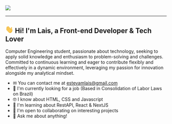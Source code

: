 <img src="https://pbs.twimg.com/profile_banners/1702613767/1703703881/1500x500"/>

---

## <img src="https://github.com/tairosonloa/tairosonloa/blob/main/assets/wave.gif?raw=true" width="25px"/> Hi! I'm Lais, a Front-end Developer & Tech Lover

Computer Engineering student, passionate about technology, seeking to apply solid knowledge and enthusiasm to problem-solving and challenges. Committed to continuous learning and eager to contribute flexibly and effectively in a dynamic environment, leveraging my passion for innovation alongside my analytical mindset.

- ✉  You can contact me at [estevamlais@gmail.com](mailto:estevamlais@gmail.com)
- 🚀  I'm currently looking for a job (Based in Consolidation of Labor Laws on Brazil)
- 🤓  I know about HTML, CSS and Javascript
- 🧠  I'm learning about RestAPI, React & NextJS
- 🤝  I'm open to collaborating on interesting projects
- 💬  Ask me about anything!
